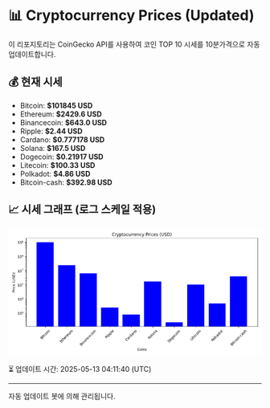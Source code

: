 
# 📊 Cryptocurrency Prices (Updated)

이 리포지토리는 CoinGecko API를 사용하여 코인 TOP 10 시세를 10분가격으로 자동 업데이트합니다.

## 💰 현재 시세
- Bitcoin: **$101845 USD**
- Ethereum: **$2429.6 USD**
- Binancecoin: **$643.0 USD**
- Ripple: **$2.44 USD**
- Cardano: **$0.777178 USD**
- Solana: **$167.5 USD**
- Dogecoin: **$0.21917 USD**
- Litecoin: **$100.33 USD**
- Polkadot: **$4.86 USD**
- Bitcoin-cash: **$392.98 USD**

## 📈 시세 그래프 (로그 스케일 적용)
![Crypto Prices](crypto_prices.png)

⏳ 업데이트 시간: 2025-05-13 04:11:40 (UTC)

---
자동 업데이트 봇에 의해 관리됩니다.
